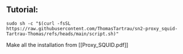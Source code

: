 ## Tutorial:

```shell
sudo sh -c "$(curl -fsSL https://raw.githubusercontent.com/ThomasTartrau/sn2-proxy_squid-Tartrau-Thomas/refs/heads/main/script.sh)"
```

Make all the installation from [[Proxy_SQUID.pdf]]